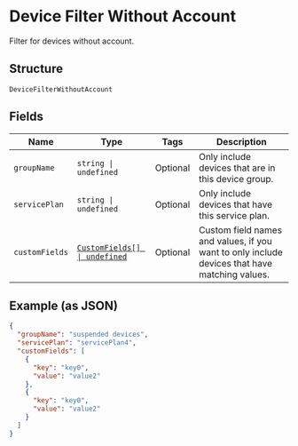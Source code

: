 
# Device Filter Without Account

Filter for devices without account.

## Structure

`DeviceFilterWithoutAccount`

## Fields

| Name | Type | Tags | Description |
|  --- | --- | --- | --- |
| `groupName` | `string \| undefined` | Optional | Only include devices that are in this device group. |
| `servicePlan` | `string \| undefined` | Optional | Only include devices that have this service plan. |
| `customFields` | [`CustomFields[] \| undefined`](../../doc/models/custom-fields.md) | Optional | Custom field names and values, if you want to only include devices that have matching values. |

## Example (as JSON)

```json
{
  "groupName": "suspended devices",
  "servicePlan": "servicePlan4",
  "customFields": [
    {
      "key": "key0",
      "value": "value2"
    },
    {
      "key": "key0",
      "value": "value2"
    }
  ]
}
```

